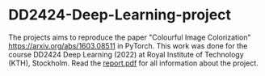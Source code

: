 # DD2424-Deep-Learning-project
The projects aims to reproduce the paper "Colourful Image Colorization" https://arxiv.org/abs/1603.08511 in PyTorch.
This work was done for the course DD2424 Deep Learning (2022) at Royal Institute of Technology (KTH), Stockholm. Read the [report.pdf](report.pdf) for all information about the project. 
